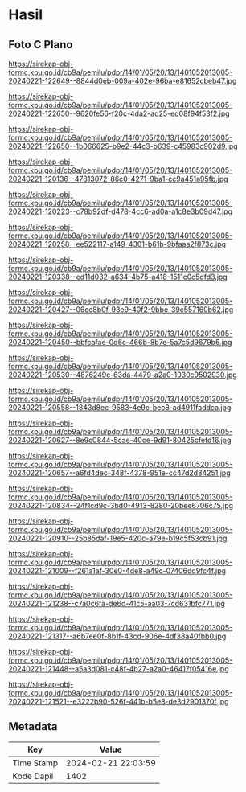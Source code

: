# Hasil

## Foto C Plano

https://sirekap-obj-formc.kpu.go.id/cb9a/pemilu/pdpr/14/01/05/20/13/1401052013005-20240221-122649--8844d0eb-009a-402e-96ba-e81652cbeb47.jpg

https://sirekap-obj-formc.kpu.go.id/cb9a/pemilu/pdpr/14/01/05/20/13/1401052013005-20240221-122650--9620fe56-f20c-4da2-ad25-ed08f94f53f2.jpg

https://sirekap-obj-formc.kpu.go.id/cb9a/pemilu/pdpr/14/01/05/20/13/1401052013005-20240221-122650--1b066625-b9e2-44c3-b639-c45983c902d9.jpg

https://sirekap-obj-formc.kpu.go.id/cb9a/pemilu/pdpr/14/01/05/20/13/1401052013005-20240221-120136--47813072-86c0-4271-9ba1-cc9a451a95fb.jpg

https://sirekap-obj-formc.kpu.go.id/cb9a/pemilu/pdpr/14/01/05/20/13/1401052013005-20240221-120223--c78b92df-d478-4cc6-ad0a-a1c8e3b09d47.jpg

https://sirekap-obj-formc.kpu.go.id/cb9a/pemilu/pdpr/14/01/05/20/13/1401052013005-20240221-120258--ee522117-a149-4301-b61b-9bfaaa2f873c.jpg

https://sirekap-obj-formc.kpu.go.id/cb9a/pemilu/pdpr/14/01/05/20/13/1401052013005-20240221-120338--ed11d032-a634-4b75-a418-1511c0c5dfd3.jpg

https://sirekap-obj-formc.kpu.go.id/cb9a/pemilu/pdpr/14/01/05/20/13/1401052013005-20240221-120427--06cc8b0f-93e9-40f2-9bbe-39c557160b62.jpg

https://sirekap-obj-formc.kpu.go.id/cb9a/pemilu/pdpr/14/01/05/20/13/1401052013005-20240221-120450--bbfcafae-0d6c-466b-8b7e-5a7c5d9679b6.jpg

https://sirekap-obj-formc.kpu.go.id/cb9a/pemilu/pdpr/14/01/05/20/13/1401052013005-20240221-120530--4876249c-63da-4479-a2a0-1030c9502930.jpg

https://sirekap-obj-formc.kpu.go.id/cb9a/pemilu/pdpr/14/01/05/20/13/1401052013005-20240221-120558--1843d8ec-9583-4e9c-bec8-ad4911faddca.jpg

https://sirekap-obj-formc.kpu.go.id/cb9a/pemilu/pdpr/14/01/05/20/13/1401052013005-20240221-120627--8e9c0844-5cae-40ce-9d91-80425cfefd16.jpg

https://sirekap-obj-formc.kpu.go.id/cb9a/pemilu/pdpr/14/01/05/20/13/1401052013005-20240221-120657--a6fd4dec-348f-4378-951e-cc47d2d84251.jpg

https://sirekap-obj-formc.kpu.go.id/cb9a/pemilu/pdpr/14/01/05/20/13/1401052013005-20240221-120834--24f1cd9c-3bd0-4913-8280-20bee6706c75.jpg

https://sirekap-obj-formc.kpu.go.id/cb9a/pemilu/pdpr/14/01/05/20/13/1401052013005-20240221-120910--25b85daf-19e5-420c-a79e-b19c5f53cb91.jpg

https://sirekap-obj-formc.kpu.go.id/cb9a/pemilu/pdpr/14/01/05/20/13/1401052013005-20240221-121009--f261a1af-30e0-4de8-a49c-07406dd9fc4f.jpg

https://sirekap-obj-formc.kpu.go.id/cb9a/pemilu/pdpr/14/01/05/20/13/1401052013005-20240221-121238--c7a0c6fa-de6d-41c5-aa03-7cd631bfc771.jpg

https://sirekap-obj-formc.kpu.go.id/cb9a/pemilu/pdpr/14/01/05/20/13/1401052013005-20240221-121317--a6b7ee0f-8b1f-43cd-906e-4df38a40fbb0.jpg

https://sirekap-obj-formc.kpu.go.id/cb9a/pemilu/pdpr/14/01/05/20/13/1401052013005-20240221-121448--a5a3d081-c48f-4b27-a2a0-46417f05416e.jpg

https://sirekap-obj-formc.kpu.go.id/cb9a/pemilu/pdpr/14/01/05/20/13/1401052013005-20240221-121521--e3222b90-526f-441b-b5e8-de3d2901370f.jpg


## Metadata

| Key        | Value               |
| ---------- | ------------------- |
| Time Stamp | 2024-02-21 22:03:59 |
| Kode Dapil | 1402                |




